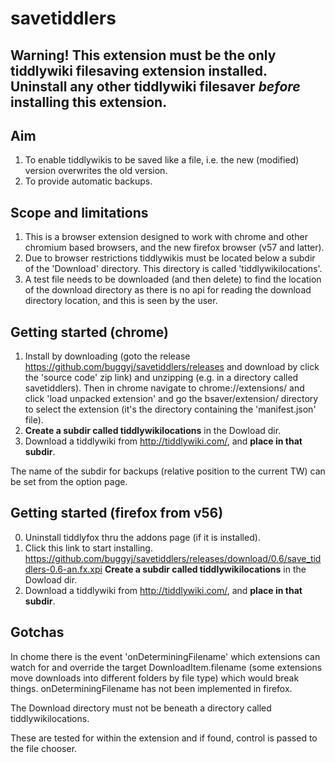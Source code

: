 # savetiddlers

## Warning! This extension must be the only tiddlywiki filesaving extension installed. Uninstall any other tiddlywiki filesaver *before* installing this extension.


## Aim
1. To enable tiddlywikis to be saved like a file, i.e. the new (modified) version overwrites the old version.
2. To provide automatic backups.

## Scope and limitations
1. This is a browser extension designed to work with chrome and other chromium based browsers, and the new firefox browser (v57 and latter).
2. Due to browser restrictions tiddlywikis must be located below a subdir of the 'Download' directory. This directory is called 'tiddlywikilocations'.
3. A test file needs to be downloaded (and then delete) to find the location of the download directory as there is no api for reading the download directory location, and this is seen by the user.

## Getting started (chrome)
1. Install by downloading (goto the release https://github.com/buggyj/savetiddlers/releases and download by click the 'source code' zip link) and unzipping (e.g. in a directory called savetiddlers). Then in chrome navigate to chrome://extensions/ and click 'load unpacked extension' and go the bsaver/extension/ directory to select the extension (it's the directory containing the 'manifest.json' file).
2. **Create a subdir called tiddlywikilocations** in the Dowload dir. 
3. Download a tiddlywiki from http://tiddlywiki.com/, and **place in that subdir**.

The name of the subdir for backups (relative position to the current TW) can be set from the option page.

## Getting started (firefox from v56)
0. Uninstall tiddlyfox thru the addons page (if it is installed).
1. Click this link to start installing.
https://github.com/buggyj/savetiddlers/releases/download/0.6/save_tiddlers-0.6-an.fx.xpi
**Create a subdir called tiddlywikilocations** in the Dowload dir. 
3. Download a tiddlywiki from http://tiddlywiki.com/, and **place in that subdir**.


## Gotchas
In chome there is the event 'onDeterminingFilename' which extensions can watch for and override the target DownloadItem.filename (some extensions move downloads into different folders by file type) which would break things. 
onDeterminingFilename has not been implemented in firefox.

The Download directory must not be beneath a directory called tiddlywikilocations.

These are tested for within the extension and if found, control is passed to the file chooser.

# 
